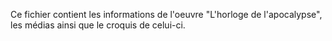 Ce fichier contient les informations de l'oeuvre "L'horloge de l'apocalypse", les médias ainsi que le croquis de celui-ci.
